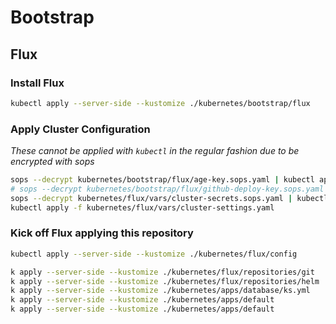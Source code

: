 # Bootstrap

## Flux

### Install Flux

```sh
kubectl apply --server-side --kustomize ./kubernetes/bootstrap/flux
```

### Apply Cluster Configuration

_These cannot be applied with `kubectl` in the regular fashion due to be encrypted with sops_

```sh
sops --decrypt kubernetes/bootstrap/flux/age-key.sops.yaml | kubectl apply -f -
# sops --decrypt kubernetes/bootstrap/flux/github-deploy-key.sops.yaml | kubectl apply -f -
sops --decrypt kubernetes/flux/vars/cluster-secrets.sops.yaml | kubectl apply -f -
kubectl apply -f kubernetes/flux/vars/cluster-settings.yaml
```

### Kick off Flux applying this repository

```sh
kubectl apply --server-side --kustomize ./kubernetes/flux/config

k apply --server-side --kustomize ./kubernetes/flux/repositories/git
k apply --server-side --kustomize ./kubernetes/flux/repositories/helm
k apply --server-side --kustomize ./kubernetes/apps/database/ks.yml
k apply --server-side --kustomize ./kubernetes/apps/default
k apply --server-side --kustomize ./kubernetes/apps/default

```
